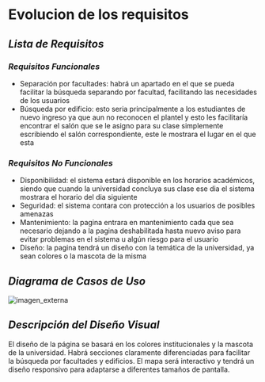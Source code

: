 # Evolucion de los requisitos
## *Lista de Requisitos*
### *Requisitos Funcionales*
-	Separación por facultades: habrá un apartado en el que se pueda facilitar la búsqueda separando por facultad, facilitando las necesidades de los usuarios 
-	Búsqueda por edificio: esto seria principalmente a los estudiantes de nuevo ingreso ya que aun no reconocen el plantel y esto les facilitaría encontrar el salón que se le asigno para su clase simplemente escribiendo el salón correspondiente, este le mostrara el lugar en el que esta 
### *Requisitos No Funcionales*
-	Disponibilidad: el sistema estará disponible en los horarios académicos, siendo que cuando la universidad concluya sus clase ese dia el sistema mostrara el horario del dia siguiente 
-	Seguridad: el sistema contara con protección a los usuarios de posibles amenazas
-	Mantenimiento: la pagina entrara en mantenimiento cada que sea necesario dejando a la pagina deshabilitada hasta nuevo aviso para evitar problemas en el sistema u algún riesgo para el usuario 
-	Diseño: la pagina tendrá un diseño con la temática de la universidad, ya sean colores o la mascota de la misma 
## *Diagrama de Casos de Uso*
![imagen_externa](https://github.com/gaeluwu29/Tecnomins/blob/main/1.7.%20Documentos_generales/Captura%20de%20pantalla%202024-12-01%20194502.png)
 
## *Descripción del Diseño Visual*
El diseño de la página se basará en los colores institucionales y la mascota de la universidad. Habrá secciones claramente diferenciadas para facilitar la búsqueda por facultades y edificios. El mapa será interactivo y tendrá un diseño responsivo para adaptarse a diferentes tamaños de pantalla.




